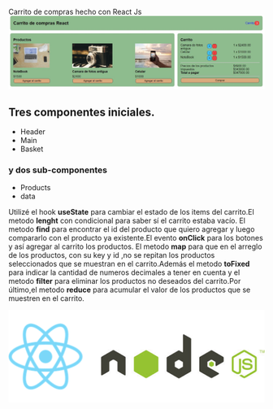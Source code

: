 Carrito de compras hecho con React Js
![](Screenshots/Screenshot_1.jpg)
<h2>Tres componentes iniciales.</h2>
<ul>
  <li>Header</li>
  <li>Main</li>
  <li>Basket</li>
</ul>
<h3>y dos sub-componentes </h3>
<ul>
  <li>Products</li>
  <li>data</li>
</ul>

<p>Utilizé el hook <strong>useState</strong> para cambiar el estado de los items del carrito.El metodo <strong>lenght</strong> con condicional para saber sí el carrito estaba vacío.
  El metodo <strong>find</strong> para encontrar el id del producto que quiero agregar y luego compararlo con el producto ya existente.El evento <strong>onClick</strong> para los botones y así
  agregar al  carrito los productos. El metodo <strong>map</strong> para que en el arreglo de los productos, con su key y id  ,no se repitan los productos seleccionados que se muestran en el carrito.Además el metodo <strong>toFixed</strong> para indicar la cantidad de numeros decimales a tener en cuenta y el metodo <strong>filter</strong> para eliminar los productos no deseados del carrito.Por último,el metodo <strong>reduce</strong> para acumular el valor de los productos que se muestren en el carrito.</p>
  
  ![](Screenshots/reactnode.png)


